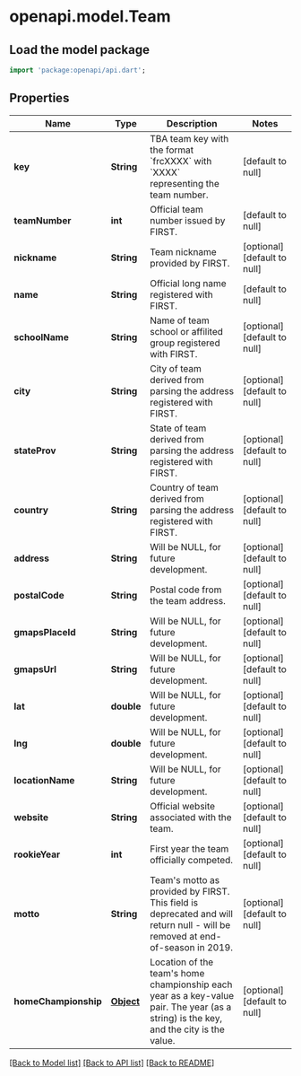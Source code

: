 # openapi.model.Team

## Load the model package
```dart
import 'package:openapi/api.dart';
```

## Properties
Name | Type | Description | Notes
------------ | ------------- | ------------- | -------------
**key** | **String** | TBA team key with the format &#x60;frcXXXX&#x60; with &#x60;XXXX&#x60; representing the team number. | [default to null]
**teamNumber** | **int** | Official team number issued by FIRST. | [default to null]
**nickname** | **String** | Team nickname provided by FIRST. | [optional] [default to null]
**name** | **String** | Official long name registered with FIRST. | [default to null]
**schoolName** | **String** | Name of team school or affilited group registered with FIRST. | [optional] [default to null]
**city** | **String** | City of team derived from parsing the address registered with FIRST. | [optional] [default to null]
**stateProv** | **String** | State of team derived from parsing the address registered with FIRST. | [optional] [default to null]
**country** | **String** | Country of team derived from parsing the address registered with FIRST. | [optional] [default to null]
**address** | **String** | Will be NULL, for future development. | [optional] [default to null]
**postalCode** | **String** | Postal code from the team address. | [optional] [default to null]
**gmapsPlaceId** | **String** | Will be NULL, for future development. | [optional] [default to null]
**gmapsUrl** | **String** | Will be NULL, for future development. | [optional] [default to null]
**lat** | **double** | Will be NULL, for future development. | [optional] [default to null]
**lng** | **double** | Will be NULL, for future development. | [optional] [default to null]
**locationName** | **String** | Will be NULL, for future development. | [optional] [default to null]
**website** | **String** | Official website associated with the team. | [optional] [default to null]
**rookieYear** | **int** | First year the team officially competed. | [optional] [default to null]
**motto** | **String** | Team&#39;s motto as provided by FIRST. This field is deprecated and will return null - will be removed at end-of-season in 2019. | [optional] [default to null]
**homeChampionship** | [**Object**](.md) | Location of the team&#39;s home championship each year as a key-value pair. The year (as a string) is the key, and the city is the value. | [optional] [default to null]

[[Back to Model list]](../README.md#documentation-for-models) [[Back to API list]](../README.md#documentation-for-api-endpoints) [[Back to README]](../README.md)


